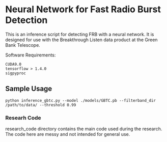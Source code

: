 # Neural Network for Fast Radio Burst Detection

This is an inference script for detecting FRB with a neural network. It is designed for use with the Breakthrough Listen 
data product at the Green Bank Telescope. 

Software Requirements:
```
CUDA9.0 
tensorflow > 1.4.0
sigpyproc
```

## Sample Usage
```
python inference_gbtc.py --model ./models/GBTC.pb --filterband_dir /path/to/data/ --threshold 0.99
```

### Researh Code
research_code directory contains the main code used during the research. The code here are messy and not intended for general use. 
